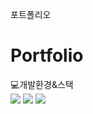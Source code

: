 포트폴리오
# Portfolio

💻개발환경&스택<br>
<img src="https://img.shields.io/badge/Spring-6DB33F?style=for-the-badge&logo=Spring&logoColor=white">
<img src="https://img.shields.io/badge/JavaScript-F7DF1E?style=for-the-badge&logo=JavaScript&logoColor=black">
<img src="https://img.shields.io/badge/CSS3-1572B6?style=for-the-badge&logo=CSS3&logoColor=white">
<br>

